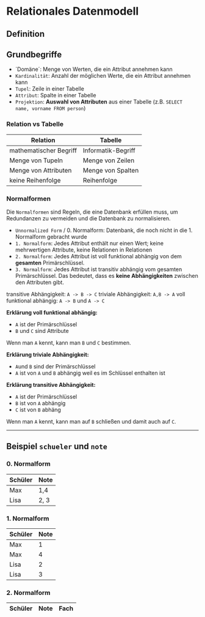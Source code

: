 # Relationales Datenmodell

## Definition

## Grundbegriffe

- ´Domäne´: Menge von Werten, die ein Attribut annehmen kann
- `Kardinalität`: Anzahl der möglichen Werte, die ein Attribut annehmen kann
- `Tupel`: Zeile in einer Tabelle
- `Attribut`: Spalte in einer Tabelle
- `Projektion`: **Auswahl von Attributen** aus einer Tabelle (z.B. `SELECT name, vorname FROM person`)

### Relation vs Tabelle

| Relation | Tabelle |
|----------|---------|
| mathematischer Begriff | Informatik-Begriff |
| Menge von Tupeln | Menge von Zeilen |
| Menge von Attributen | Menge von Spalten |
| keine Reihenfolge | Reihenfolge |

### Normalformen

Die `Normalformen` sind Regeln, die eine Datenbank erfüllen muss, um Redundanzen zu vermeiden und die Datenbank zu normalisieren.

- `Unnormalized Form` / 0. Normalform: Datenbank, die noch nicht in die 1. Normalform gebracht wurde
- `1. Normalform`: Jedes Attribut enthält nur einen Wert; keine mehrwertigen Attribute, keine Relationen in Relationen
- `2. Normalform`: Jedes Attribut ist voll funktional abhängig von dem **gesamten** Primärschlüssel.
- `3. Normalform`: Jedes Attribut ist transitiv abhängig vom gesamten Primärschlüssel. Das bedeutet, dass es **keine Abhängigkeiten** zwischen den Attributen gibt.

transitive Abhängigkeit: `A -> B -> C`
triviale Abhängigkeit: `A,B -> A`
voll funktional abhängig: `A -> B` und `A -> C`

**Erklärung voll funktional abhängig:**

- `A` ist der Primärschlüssel
- `B` und `C` sind Attribute

Wenn man `A` kennt, kann man `B` und `C` bestimmen.

**Erklärung triviale Abhängigkeit:**

- `A`und `B` sind der Primärschlüssel
- `A` ist von `A` und `B` abhängig weil es im Schlüssel enthalten ist

**Erklärung transitive Abhängigkeit:**

- `A` ist der Primärschlüssel
- `B` ist von `A` abhängig
- `C` ist von `B` abhäng

Wenn man `A` kennt, kann man auf `B` schließen und damit auch auf `C`.

---

## Beispiel `schueler` und `note`

### 0. Normalform

| Schüler | Note |
|---------|------|
| Max     | 1,4 |
| Lisa    | 2, 3 |

### 1. Normalform

| Schüler | Note |
|---------|------|
| Max     | 1 |
| Max     | 4 |
| Lisa    | 2 |
| Lisa    | 3 |

### 2. Normalform

| Schüler | Note | Fach |
|---------|------|------|
